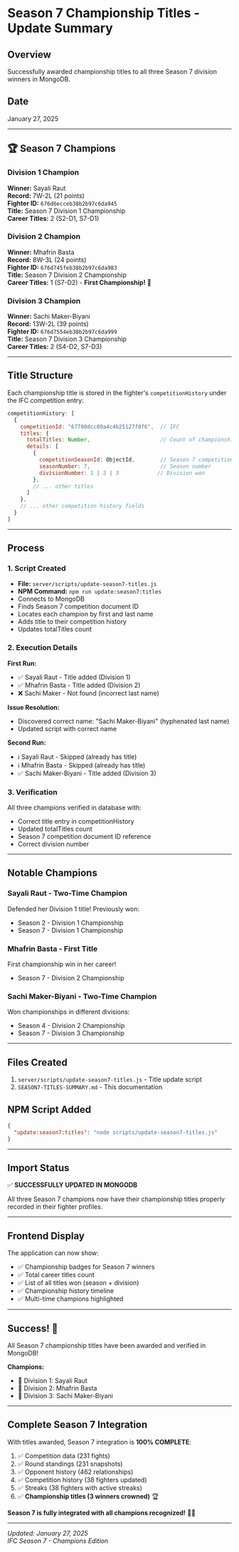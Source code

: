# Season 7 Championship Titles - Update Summary

## Overview
Successfully awarded championship titles to all three Season 7 division winners in MongoDB.

## Date
January 27, 2025

---

## 🏆 Season 7 Champions

### Division 1 Champion
**Winner:** Sayali Raut  
**Record:** 7W-2L (21 points)  
**Fighter ID:** `676d6ecceb38b2b97c6da945`  
**Title:** Season 7 Division 1 Championship  
**Career Titles:** 2 (S2-D1, S7-D1)

### Division 2 Champion
**Winner:** Mhafrin Basta  
**Record:** 8W-3L (24 points)  
**Fighter ID:** `676d745feb38b2b97c6da983`  
**Title:** Season 7 Division 2 Championship  
**Career Titles:** 1 (S7-D2) - **First Championship!** 🎉

### Division 3 Champion
**Winner:** Sachi Maker-Biyani  
**Record:** 13W-2L (39 points)  
**Fighter ID:** `676d7554eb38b2b97c6da999`  
**Title:** Season 7 Division 3 Championship  
**Career Titles:** 2 (S4-D2, S7-D3)

---

## Title Structure

Each championship title is stored in the fighter's `competitionHistory` under the IFC competition entry:

```javascript
competitionHistory: [
  {
    competitionId: "67780dcc09a4c4b25127f8f6",  // IFC
    titles: {
      totalTitles: Number,                      // Count of championships
      details: [
        {
          competitionSeasonId: ObjectId,        // Season 7 competition document ID
          seasonNumber: 7,                      // Season number
          divisionNumber: 1 | 2 | 3            // Division won
        },
        // ... other titles
      ]
    },
    // ... other competition history fields
  }
]
```

---

## Process

### 1. Script Created
- **File:** `server/scripts/update-season7-titles.js`
- **NPM Command:** `npm run update:season7:titles`
- Connects to MongoDB
- Finds Season 7 competition document ID
- Locates each champion by first and last name
- Adds title to their competition history
- Updates totalTitles count

### 2. Execution Details

**First Run:**
- ✅ Sayali Raut - Title added (Division 1)
- ✅ Mhafrin Basta - Title added (Division 2)
- ❌ Sachi Maker - Not found (incorrect last name)

**Issue Resolution:**
- Discovered correct name: "Sachi Maker-Biyani" (hyphenated last name)
- Updated script with correct name

**Second Run:**
- ℹ️  Sayali Raut - Skipped (already has title)
- ℹ️  Mhafrin Basta - Skipped (already has title)
- ✅ Sachi Maker-Biyani - Title added (Division 3)

### 3. Verification
All three champions verified in database with:
- Correct title entry in competitionHistory
- Updated totalTitles count
- Season 7 competition document ID reference
- Correct division number

---

## Notable Champions

### Sayali Raut - Two-Time Champion
Defended her Division 1 title! Previously won:
- Season 2 - Division 1 Championship
- Season 7 - Division 1 Championship

### Mhafrin Basta - First Title
First championship win in her career!
- Season 7 - Division 2 Championship

### Sachi Maker-Biyani - Two-Time Champion
Won championships in different divisions:
- Season 4 - Division 2 Championship
- Season 7 - Division 3 Championship

---

## Files Created
1. `server/scripts/update-season7-titles.js` - Title update script
2. `SEASON7-TITLES-SUMMARY.md` - This documentation

## NPM Script Added
```json
{
  "update:season7:titles": "node scripts/update-season7-titles.js"
}
```

---

## Import Status
✅ **SUCCESSFULLY UPDATED IN MONGODB**

All three Season 7 champions now have their championship titles properly recorded in their fighter profiles.

---

## Frontend Display

The application can now show:
- ✅ Championship badges for Season 7 winners
- ✅ Total career titles count
- ✅ List of all titles won (season + division)
- ✅ Championship history timeline
- ✅ Multi-time champions highlighted

---

## Success! 🎉

All Season 7 championship titles have been awarded and verified in MongoDB!

**Champions:**
- 🥇 Division 1: Sayali Raut
- 🥇 Division 2: Mhafrin Basta
- 🥇 Division 3: Sachi Maker-Biyani

---

## Complete Season 7 Integration

With titles awarded, Season 7 integration is **100% COMPLETE**:

1. ✅ Competition data (231 fights)
2. ✅ Round standings (231 snapshots)
3. ✅ Opponent history (462 relationships)
4. ✅ Competition history (38 fighters updated)
5. ✅ Streaks (38 fighters with active streaks)
6. ✅ **Championship titles (3 winners crowned)** 🏆

**Season 7 is fully integrated with all champions recognized!** 🚀🎊

---

*Updated: January 27, 2025*  
*IFC Season 7 - Champions Edition*

